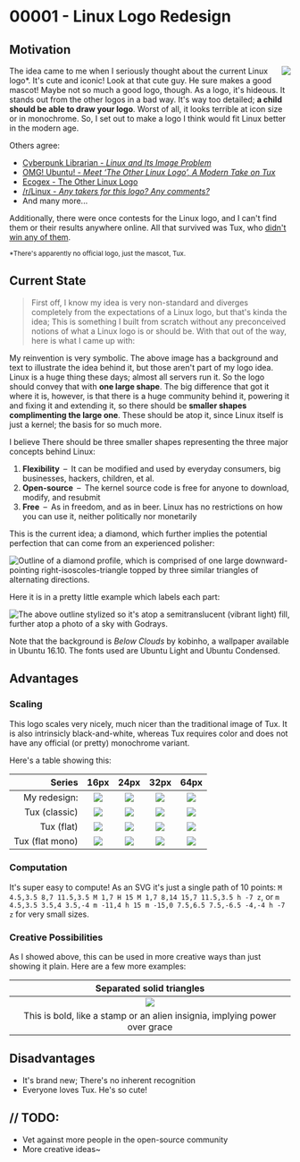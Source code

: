 
00001 - Linux Logo Redesign
===========================

Motivation
----------

<img src="http://i.imgur.com/Ge4xmaw.png" align="right"/>

The idea came to me when I seriously thought about the current Linux logo\*. It's cute and iconic! Look at that cute guy. He sure makes a good mascot! Maybe not so much a good logo, though. As a logo, it's hideous. It stands out from the other logos in a bad way. It's way too detailed; **a child should be able to draw your logo**. Worst of all, it looks terrible at icon size or in monochrome. So, I set out to make a logo I think would fit Linux better in the modern age.

Others agree:

 - [Cyberpunk Librarian - _Linux and Its Image Problem_](http://cyberpunklibrarian.com/linux-and-its-image-problem/)
 - [OMG! Ubuntu! - _Meet ‘The Other Linux Logo’, A Modern Take on Tux_](http://www.omgubuntu.co.uk/2016/10/alternative-tux-logo)
 - [Ecogex - The Other Linux Logo](http://ecogex.com/the-other-linux-logo/)
 - [/r/Linux - _Any takers for this logo? Any comments?_](https://www.reddit.com/r/linux/comments/4emzy4/any_takers_for_this_logo_any_comments/)
 - And many more...

Additionally, there were once contests for the Linux logo, and I can't find them or their results anywhere online. All that survived was Tux, who [didn't win any of them](https://en.wikipedia.org/wiki/Tux#Origins).

<sup>*There's apparently no official logo, just the mascot, Tux.</sup>


Current State
-------------

> First off, I know my idea is very non-standard and diverges completely from the expectations of a Linux logo, but that's kinda the idea; This is something I built from scratch without any preconceived notions of what a Linux logo is or should be. With that out of the way, here is what I came up with:

My reinvention is very symbolic. The above image has a background and text to illustrate the idea behind it, but those aren't part of my logo idea.
Linux is a huge thing these days; almost all servers run it.  So the logo should convey that with **one large shape**.
The big difference that got it where it is, however, is that there is a huge community behind it, powering it and fixing it and extending it, so there should be **smaller shapes complimenting the large one**. These should be atop it, since Linux itself is just a kernel; the basis for so much more.

I believe There should be three smaller shapes representing the three major concepts behind Linux:

 1. **Flexibility**&ensp;&ndash;&ensp;It can be modified and used by everyday consumers, big businesses, hackers, children, et al.
 2. **Open-source**&ensp;&ndash;&ensp;The kernel source code is free for anyone to download, modify, and resubmit
 3. **Free**&ensp;&ndash;&ensp;As in freedom, and as in beer. Linux has no restrictions on how you can use it, neither politically nor monetarily

This is the current idea; a diamond, which further implies the potential perfection that can come from an experienced polisher:

![Outline of a diamond profile, which is comprised of one large downward-pointing right-isoscoles-triangle topped by three similar triangles of alternating directions.](https://i.imgur.com/WUF65mN.png)

Here it is in a pretty little example which labels each part:

![The above outline stylized so it's atop a semitranslucent (vibrant light) fill, further atop a photo of a sky with Godrays.](https://i.imgur.com/6X5XRqq.jpg)

Note that the background is _Below Clouds_ by kobinho, a wallpaper available in Ubuntu 16.10. The fonts used are Ubuntu Light and Ubuntu Condensed.


Advantages
----------

### Scaling ###

This logo scales very nicely, much nicer than the traditional image of Tux. It is also intrinsicly black-and-white, whereas Tux requires color and does not have any official (or pretty) monochrome variant.

Here's a table showing this:

|          Series | 16px  | 24px  | 32px  | 64px  |
| --------------: | :---: | :---: | :---: | :---: |
|    My redesign: | ![](https://i.imgur.com/9gPe3EG.png) | ![](https://i.imgur.com/sg0r4ly.png) | ![](https://i.imgur.com/dyNcZ04.png) | ![](https://i.imgur.com/7tMz1K8.png) |
|   Tux (classic) | ![](https://i.imgur.com/ndSvY51.png) | ![](https://i.imgur.com/rTwUhfy.png) | ![](https://i.imgur.com/Xr05GGW.png) | ![](https://i.imgur.com/1BRUVJh.png) |
|      Tux (flat) | ![](https://i.imgur.com/or4ykeb.png) | ![](https://i.imgur.com/NLbczXm.png) | ![](https://i.imgur.com/wN7jzfp.png) | ![](https://i.imgur.com/lBImrhN.png) |
| Tux (flat mono) | ![](https://i.imgur.com/p8pIA6k.png) | ![](https://i.imgur.com/7TidoxU.png) | ![](https://i.imgur.com/UPsvhKs.png) | ![](https://i.imgur.com/TuE9uiI.png) |


### Computation ###

It's super easy to compute! As an SVG it's just a single path of 10 points: `M 4.5,3.5 8,7 11.5,3.5 M 1,7 H 15 M 1,7 8,14 15,7 11.5,3.5 h -7 z`, or `m 4.5,3.5 3.5,4 3.5,-4 m -11,4 h 15 m -15,0 7.5,6.5 7.5,-6.5 -4,-4 h -7 z` for very small sizes.


### Creative Possibilities ###

As I showed above, this can be used in more creative ways than just showing it plain. Here are a few more examples:

|      Separated solid triangles       |
| :----------------------------------: |
| ![](https://i.imgur.com/ubHmUN1.png) |
| This is bold, like a stamp or an alien insignia, implying power over grace |

Disadvantages
-------------

 - It's brand new; There's no inherent recognition
 - Everyone loves Tux. He's so cute!


// TODO:
--------

 - Vet against more people in the open-source community
 - More creative ideas~
